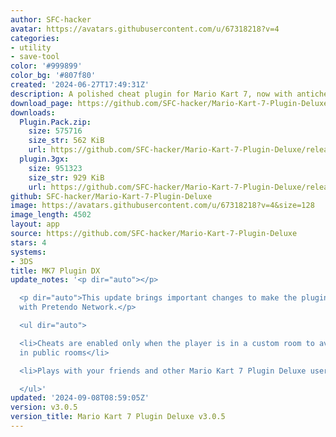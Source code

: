 ```yaml
---
author: SFC-hacker
avatar: https://avatars.githubusercontent.com/u/67318218?v=4
categories:
- utility
- save-tool
color: '#999899'
color_bg: '#807f80'
created: '2024-06-27T17:49:31Z'
description: A polished cheat plugin for Mario Kart 7, now with anticheat!
download_page: https://github.com/SFC-hacker/Mario-Kart-7-Plugin-Deluxe/releases
downloads:
  Plugin.Pack.zip:
    size: 575716
    size_str: 562 KiB
    url: https://github.com/SFC-hacker/Mario-Kart-7-Plugin-Deluxe/releases/download/v3.0.5/Plugin.Pack.zip
  plugin.3gx:
    size: 951323
    size_str: 929 KiB
    url: https://github.com/SFC-hacker/Mario-Kart-7-Plugin-Deluxe/releases/download/v3.0.5/plugin.3gx
github: SFC-hacker/Mario-Kart-7-Plugin-Deluxe
image: https://avatars.githubusercontent.com/u/67318218?v=4&size=128
image_length: 4502
layout: app
source: https://github.com/SFC-hacker/Mario-Kart-7-Plugin-Deluxe
stars: 4
systems:
- 3DS
title: MK7 Plugin DX
update_notes: '<p dir="auto"></p>

  <p dir="auto">This update brings important changes to make the plugin compatible
  with Pretendo Network.</p>

  <ul dir="auto">

  <li>Cheats are enabled only when the player is in a custom room to avoid cheats
  in public rooms</li>

  <li>Plays with your friends and other Mario Kart 7 Plugin Deluxe users!</li>

  </ul>'
updated: '2024-09-08T08:59:05Z'
version: v3.0.5
version_title: Mario Kart 7 Plugin Deluxe v3.0.5
---
```

